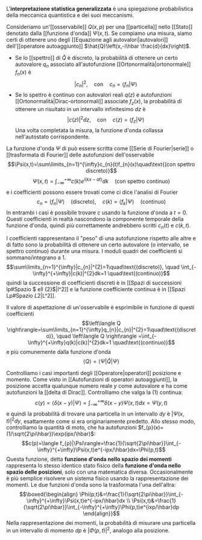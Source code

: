L'**interpretazione statistica generalizzata** è una spiegazione probabilistica della meccanica quantistica e dei suoi meccanismi.

Consideriamo un'[[osservabile]] $Q(x,p)$ per una [[particella]] nello [[Stato]] denotato dalla [[funzione d'onda]] $\Psi(x,t)$. Se compiamo una misura, siamo certi di ottenere uno degli [[Equazione agli autovalori|autovalori]] dell'[[operatore autoaggiunto]] $\hat{Q}\left(x,-i\hbar \frac{d}{dx}\right)$.
- Se lo [[spettro]] di $\hat{Q}$ è discreto, la probabilità di ottenere un certo autovalore $q_{n}$ associato all'autofunzione [[Ortonormalità|ortonormale]] $f_{n}(x)$ è$$|c_{n}|^{2},\quad\text{con}\quad c_{n}=\langle f_{n}|\Psi\rangle$$
- Se lo spettro è continuo con autovalori reali $q(z)$ e autofunzioni [[Ortonormalità|Dirac-ortonormali]] associate $f_{z}(x)$, la probabilità di ottenere un risultato in un intervallo infinitesimo $dz$ è$$|c(z)|^{2}dz,\quad\text{con}\quad c(z)=\langle f_{z}|\Psi\rangle$$
Una volta completata la misura, la funzione d'onda collassa nell'autostato corrispondente.

La funzione d'onda $\Psi$ di può essere scritta come [[Serie di Fourier|serie]] o [[trasformata di Fourier]] delle autofunzioni dell'osservabile
$$\Psi(x,t)=\sum\limits_{n=1}^{\infty}c_{n}(t)f_{n}(x)\quad\text{(con spettro discreto)}$$
$$\Psi(x,t)=\int_{-\infty}^{+\infty}c(k)e^{i(kx-at)}dk\quad\text{(con spettro continuo)}$$
e i coefficienti possono essere trovati come ci dice l'analisi di Fourier
$$c_{n}=\langle f_{n}|\Psi\rangle\quad \text{(discreto)},\quad c(k)=\langle f_{k}|\Psi\rangle\quad \text{(continuo)}\tag{1}$$
In entrambi i casi è possibile trovare $c$ usando la funzione d'onda a $t=0$. Questi coefficienti in realtà nascondono la componente temporale della funzione d'onda, quindi più correttamente andrebbero scritti $c_{n}(t)$ e $c(k,t)$.

I coefficienti rappresentano il "peso" di una autofunzione rispetto alle altre e di fatto sono la probabilità di ottenere un certo autovalore (o intervallo, se spettro continuo) durante una misura. I moduli quadri dei coefficienti si sommano/integrano a 1.
$$\sum\limits_{n=1}^{\infty}|c_{n}|^{2}=1\quad\text{(discreto)}, \quad \int_{-\infty}^{+\infty}|c(k)|^{2}dk=1 \quad\text{(continuo)}$$
quindi la successione di coefficienti discreti è in [[Spazi di successioni lp#Spazio $ ell {2}$|l^2]] e la funzione coefficiente continua è in [[Spazi Lp#Spazio $L {2}$|L^2]].

Il valore di aspettazione di un'osservabile è esprimibile in funzione di questi coefficienti
$$\left\langle Q \right\rangle=\sum\limits_{n=1}^{\infty}q_{n}|c_{n}|^{2}=1\quad\text{(discreto)}, \quad \left\langle Q \right\rangle =\int_{-\infty}^{+\infty}q(k)|c(k)|^{2}dk=1 \quad\text{(continuo)}$$
e più comunemente dalla funzione d'onda
$$\left\langle Q \right\rangle=\langle \Psi|\hat{Q}| \Psi\rangle$$

Controlliamo i casi importanti degli [[Operatore|operatori]] posizione e momento. Come visto in [[Autofunzioni di operatori autoaggiunti]], la posizione accetta qualunque numero reale $y$ come autovalore e ha come autofunzioni la [[delta di Dirac]]. Controlliamo che valga la $(1)$ continua:
$$c(y)=\langle \delta(x-y)|\Psi\rangle=\int_{-\infty}^{+\infty}\delta(x-y)\Psi(x,t)dx=\Psi(y,t)$$
e quindi la probabilità di trovare una particella in un intervallo $dy$ è $|\Psi(x,t)|^{2}dy$, esattamente come si era originariamente predetto. Allo stesso modo, controlliamo la quantità di moto, che ha autofunzioni $f_{p}(x)=(1/\sqrt{2\pi\hbar})\exp(ipx/\hbar)$:
$$c(p)=\langle f_{p}|\Psi\rangle=\frac{1}{\sqrt{2\pi\hbar}}\int_{-\infty}^{+\infty}\Psi(x,t)e^{-ipx/\hbar}dx=\Phi(p,t)$$
Questa funzione, detta **funzione d'onda nello spazio dei momenti** rappresenta lo stesso identico stato fisico della **funzione d'onda nello spazio delle posizioni**, solo con una matematica diversa. Occasionalmente è più semplice risolvere un sistema fisico usando la rappresentazione dei momenti. Le due funzioni d'onda sono la trasformata l'una dell'altra:
$$\boxed{\begin{align}
\Phi(p,t)&=\frac{1}{\sqrt{2\pi\hbar}}\int_{-\infty}^{+\infty}\Psi(x,t)e^{-ipx/\hbar}dx \\
\Psi(x,t)&=\frac{1}{\sqrt{2\pi\hbar}}\int_{-\infty}^{+\infty}\Phi(p,t)e^{ixp/\hbar}dp
\end{align}}$$
Nella rappresentazione dei momenti, la probabilità di misurare una particella in un intervallo di momento $dp$ è $|\Phi(p,t)|^{2}$, analogo alla posizione.